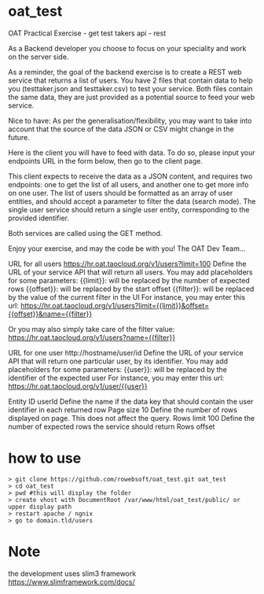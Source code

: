 # oat_test
OAT Practical Exercise - get test takers api - rest

As a Backend developer you choose to focus on your speciality and work on the server side.

As a reminder, the goal of the backend exercise is to create a REST web service that returns a list of users.
You have 2 files that contain data to help you (testtaker.json and testtaker.csv) to test your service.
Both files contain the same data, they are just provided as a potential source to feed your web service.

Nice to have: As per the generalisation/flexibility, you may want to take into account that the source of the data JSON or CSV might change in the future.

Here is the client you will have to feed with data. To do so, please input your endpoints URL in the form below, then go to the client page.

This client expects to receive the data as a JSON content, and requires two endpoints: one to get the list of all users, and another one to get more info on one user. The list of users should be formatted as an array of user entities, and should accept a parameter to filter the data (search mode). The single user service should return a single user entity, corresponding to the provided identifier.

Both services are called using the GET method.

Enjoy your exercise, and may the code be with you! The OAT Dev Team...

URL for all users
https://hr.oat.taocloud.org/v1/users?limit=100
Define the URL of your service API that will return all users. You may add placeholders for some parameters:
{{limit}}: will be replaced by the number of expected rows
{{offset}}: will be replaced by the start offset
{{filter}}: will be replaced by the value of the current filter in the UI
For instance, you may enter this url: https://hr.oat.taocloud.org/v1/users?limit={{limit}}&offset={{offset}}&name={{filter}}

Or you may also simply take care of the filter value: https://hr.oat.taocloud.org/v1/users?name={{filter}}

URL for one user
http://hostname/user/id
Define the URL of your service API that will return one particular user, by its identifier. You may add placeholders for some parameters:
{{user}}: will be replaced by the identifier of the expected user
For instance, you may enter this url: https://hr.oat.taocloud.org/v1/user/{{user}}

Entity ID
userId
Define the name if the data key that should contain the user identifier in each returned row
Page size
10
Define the number of rows displayed on page. This does not affect the query.
Rows limit
100
Define the number of expected rows the service should return
Rows offset

how to use
=======
    > git clone https://github.com/rowebsoft/oat_test.git oat_test
    > cd oat_test
    > pwd #this will display the folder
    > create vhost with DocumentRoot /var/www/html/oat_test/public/ or upper display path
    > restart apache / ngnix
    > go to domain.tld/users


Note
=======
the development uses slim3 framework
https://www.slimframework.com/docs/